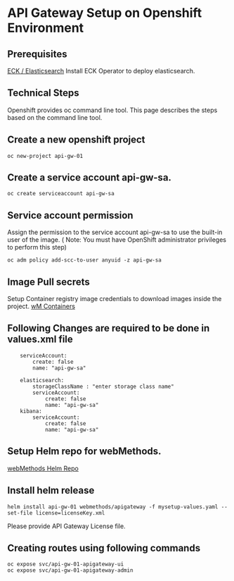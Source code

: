 # API Gateway Setup on Openshift Environment 

 ## Prerequisites
    
[ECK / Elasticsearch](https://github.com/ibmmi/webmethods-helm-charts/blob/main/apigateway/helm/README.md#prerequisites)  Install ECK Operator to deploy elasticsearch.

## Technical Steps
Openshift provides oc command line tool. This page describes the steps based on the command line tool.

## Create a new openshift project
    oc new-project api-gw-01

## Create a service account api-gw-sa.
    oc create serviceaccount api-gw-sa 

## Service account permission
Assign the permission to the service account api-gw-sa to use the built-in user of the image. ( Note: You must have OpenShift administrator privileges to perform this step)
        
    oc adm policy add-scc-to-user anyuid -z api-gw-sa

## Image Pull secrets
Setup Container registry image credentials to download images inside the project. [wM Containers](https://containers.webmethods.io/)

## Following Changes are required to be done in values.xml file
        
        serviceAccount:
            create: false
            name: "api-gw-sa"

        elasticsearch:
            storageClassName : "enter storage class name"
            serviceAccount:
                create: false
                name: "api-gw-sa"
        kibana:
            serviceAccount:
                create: false
                name: "api-gw-sa"

## Setup Helm repo for webMethods.
[webMethods Helm Repo](https://github.com/ibmmi/webmethods-helm-charts/blob/main/README.md#helm-chart-repository-for-ibm-webmethods-products-and-components)

## Install helm release 
    
    helm install api-gw-01 webmethods/apigateway -f mysetup-values.yaml --set-file license=licenseKey.xml

Please provide API Gateway License file.

## Creating routes using following commands
    
    oc expose svc/api-gw-01-apigateway-ui
    oc expose svc/api-gw-01-apigateway-admin 